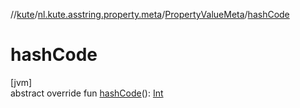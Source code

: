 //[kute](../../../index.md)/[nl.kute.asstring.property.meta](../index.md)/[PropertyValueMeta](index.md)/[hashCode](hash-code.md)

# hashCode

[jvm]\
abstract override fun [hashCode](hash-code.md)(): [Int](https://kotlinlang.org/api/latest/jvm/stdlib/kotlin/-int/index.html)
